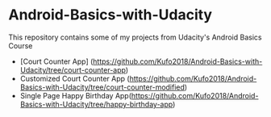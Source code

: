 # Android-Basics-with-Udacity
This repository contains some of my projects from Udacity's Android Basics Course
- [Court Counter App] (https://github.com/Kufo2018/Android-Basics-with-Udacity/tree/court-counter-app)
- Customized Court Counter App (https://github.com/Kufo2018/Android-Basics-with-Udacity/tree/court-counter-modified)
- Single Page Happy Birthday App(https://github.com/Kufo2018/Android-Basics-with-Udacity/tree/happy-birthday-app)
